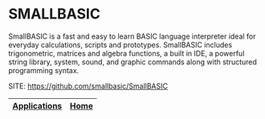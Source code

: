 # SMALLBASIC
 
 SmallBASIC is a fast and easy to learn BASIC language interpreter ideal for everyday calculations, scripts and prototypes. SmallBASIC includes trigonometric, matrices and algebra functions, a built in IDE, a powerful string library, system, sound, and graphic commands along with structured programming syntax.
 
 SITE: https://github.com/smallbasic/SmallBASIC

 | [Applications](https://portable-linux-apps.github.io/apps.html) | [Home](https://portable-linux-apps.github.io)
 | --- | --- |

